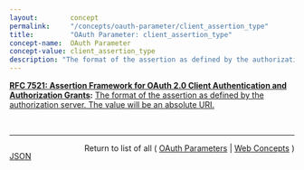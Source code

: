 ```yaml
---
layout:        concept
permalink:     "/concepts/oauth-parameter/client_assertion_type"
title:         "OAuth Parameter: client_assertion_type"
concept-name:  OAuth Parameter
concept-value: client_assertion_type
description: "The format of the assertion as defined by the authorization server. The value will be an absolute URI."
---
```


**[RFC 7521: Assertion Framework for OAuth 2.0 Client Authentication and Authorization Grants](/specs/IETF/RFC/7521 "This specification provides a framework for the use of assertions with OAuth 2.0 in the form of a new client authentication mechanism and a new authorization grant type. Mechanisms are specified for transporting assertions during interactions with a token endpoint; general processing rules are also specified. The intent of this specification is to provide a common framework for OAuth 2.0 to interwork with other identity systems using assertions and to provide alternative client authentication mechanisms. Note that this specification only defines abstract message flows and processing rules. In order to be implementable, companion specifications are necessary to provide the corresponding concrete instantiations."):** [The format of the assertion as defined by the authorization server. The value will be an absolute URI.](http://tools.ietf.org/html/rfc7521#section-4.2 "Read documentation for OAuth Parameter &#34;client_assertion_type&#34;")

<br/>
<hr/>

<p style="float : left"><a href="./client_assertion_type.json" title="JSON representing this particular Web Concept value">JSON</a></p>
<p style="text-align: right">Return to list of all ( <a href="../oauth-parameter/">OAuth Parameters</a> | <a href="../">Web Concepts</a> )</p>
